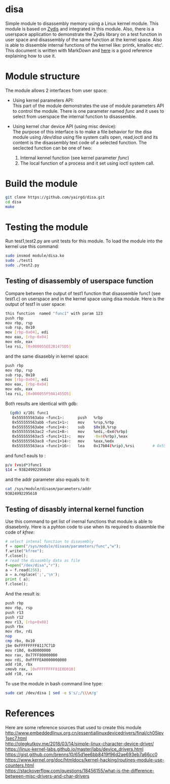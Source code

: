 # disa
Simple module to disassembly memory using a Linux kernel module. This module is based on [Zydis](https://github.com/zyantific/zydis) and integrated in this module. Also, there is a userspace application to demonstrate the Zydis library on a test function in user space and disassembly of the same function at the kernel space. Also is able to dissemble internal functions of the kernel like: printk, kmalloc etc'. This document is written with MarkDown and [here](https://daringfireball.net/projects/markdown/basics) is a good reference explaining how to use it.

# Module structure
The module allows 2 interfaces from user space: 
* Using kernel parameters API:</br>
    This part of the module demonstrates the use of module parameters API to control the module. There is one parameter named *func* and it uses to select from userspace the internal function to disassemble. 

* Using kernel char device API (using misc device):</br>
    The purpose of this interface is to make a file behavior for the disa module using */dev/disa* using file system calls open, read,ioctl and its content is the disassembly text code of a selected function. The seclected function can be one of two:</br>
    1. Internal kennel function (see kernel parameter *func*)  </br>
    2. The local function of a process and it set using ioctl system call.
    


# Build the module
```bash
git clone https://github.com/yairgd/disa.git
cd disa
make 
```

# Testing the module
Run test1,test2.py are unit tests for this module. To load the module into the kernel use this command:
```bash
sudo insmod module/disa.ko
sudo ./test1
sudo ./test2.py
```

## Testing of disassembly of userspace function
Compare between the output of test1 function that disassemble func1 (see test1.c) on userspace and in the kernel space using disa module. Here is the output of test1 in user space:
```bash
this function  named "func1" with param 123
push rbp
mov rbp, rsp
sub rsp, 0x10
mov [rbp-0x04], edi
mov eax, [rbp-0x04]
mov edx, eax
lea rsi, [0x000055EE2B1475D5]
```
and the same disasebly in kernel space:
```bash
push rbp
mov rbp, rsp
sub rsp, 0x10
mov [rbp-0x04], edi
mov eax, [rbp-0x04]
mov edx, eax
lea rsi, [0x000055F50A1455D5]
```
Both results are identical with gdb:
```bash
  (gdb) x/10i func1
   0x555555563aba <func1>:  	push   %rbp
   0x555555563abb <func1+1>:    mov    %rsp,%rbp
   0x555555563abe <func1+4>:    sub    $0x10,%rsp
   0x555555563ac2 <func1+8>:    mov    %edi,-0x4(%rbp)
   0x555555563ac5 <func1+11>:   mov    -0x4(%rbp),%eax
   0x555555563ac8 <func1+14>:   mov    %eax,%edx
   0x555555563aca <func1+16>:   lea    0x17b04(%rip),%rsi        # 0x55555557b5d5 <__FUNCTION__.3489>  
```
and func1 eauls to :
```bash
p/u (void*)func1
$14 = 93824992295610
```
and the addr parameter also equals to it:
```bash
cat /sys/module/disasm/parameters/addr 
93824992295610
```
## Testing of disasbly internal kernel function
Use this command to get list of inernal functions that module is able to disasebmly. Here is a pyhton code to use when its required to disasmble the code of *kfree*:
```python
# select intenal function to disasembly  
f = open("/sys/module/disasm/parameters/func","w");
f.write("kfree");
f.close();
# read the disasmbly data as file
f=open("/dev/disa","r");
a = f.read(256);
a = a.replace(';','\n');
print ( a);
f.close();
```
And the result is:
```bash
push rbp
mov rbp, rsp
push r13
push r12
mov r13, [rbp+0x08]
push rbx
mov rbx, rdi
nop
cmp rbx, 0x10
jbe 0xFFFFFFFF8117C71D
mov r10d, 0x80000000
mov rax, 0x77FF80000000
mov rdi, 0xFFFFEA0000000000
add r10, rbx
cmovb rax, [0xFFFFFFFF81E0D010]
add r10, rax
```
To use the module in bash command line type:
```bash
sudo cat /dev/disa | sed -e $'s/;/\\\n/g'
```

# References
Here are some reference sources that used to create this module</br>
http://www.embeddedlinux.org.cn/essentiallinuxdevicedrivers/final/ch05lev1sec7.html</br>
http://olegkutkov.me/2018/03/14/simple-linux-character-device-driver/</br>
https://linux-kernel-labs.github.io/master/labs/device_drivers.html</br>
https://gist.github.com/brenns10/65d1ee6bb8419f96d2ae693eb7a66cc0</br>
https://www.kernel.org/doc/htmldocs/kernel-hacking/routines-module-use-counters.html</br>
https://stackoverflow.com/questions/18456155/what-is-the-difference-between-misc-drivers-and-char-drivers</br>

